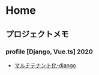Home
=====

## プロジェクトメモ
### profile [Django, Vue.ts] 2020
* [マルチテナント化-django](project/profile-django-vuets/マルチテナント化-django.md)
